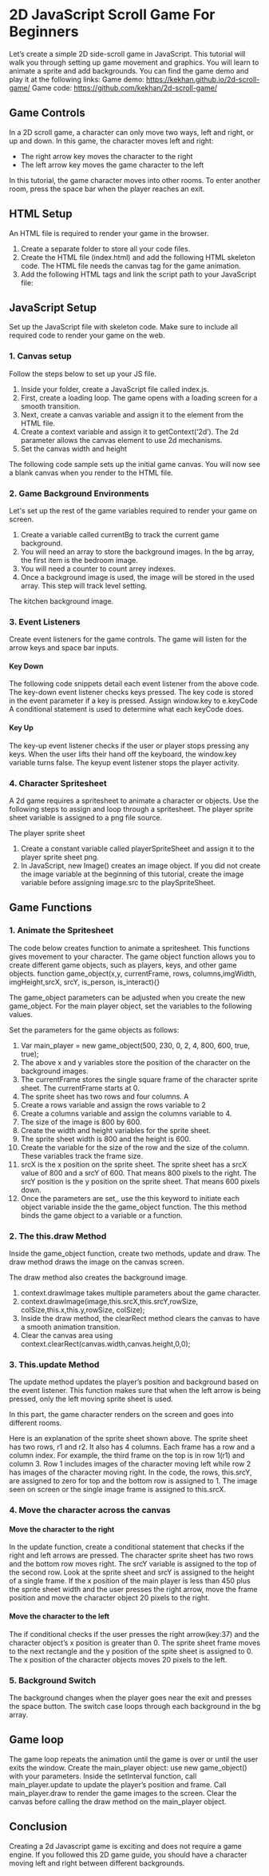 # 2D JavaScript Scroll Game For Beginners

Let’s create a simple 2D side-scroll game in JavaScript.
This tutorial will walk you through setting up game movement and graphics. You will learn to animate a sprite and add backgrounds. 
You can find the game demo and play it at the following links:
Game demo: https://kekhan.github.io/2d-scroll-game/
Game code: https://github.com/kekhan/2d-scroll-game/

## Game Controls

In a 2D scroll game, a character can only move two ways, left and right, or up and down. 
In this game, the character moves left and right:
* The right arrow key moves the character to the right 
* The left arrow key moves the game character to the left

In this tutorial, the game character moves into other rooms. To enter another room, press the space bar when the player reaches an exit.

## HTML Setup

An HTML file is required to render your game in the browser. 


1. Create a separate folder to store all your code files.
2. Create the HTML file (index.html) and add the following HTML skeleton code. The HTML file needs the canvas tag for the game animation.
3. Add the following HTML tags and link the script path to your JavaScript file:

## JavaScript Setup

Set up the JavaScript file with skeleton code. Make sure to include all required code to render your game on the web.

### 1. Canvas setup

Follow the steps below to set up your JS file. 

1. Inside your folder, create a JavaScript file called index.js.
2. First, create a loading loop. The game opens with a loading screen for a smooth transition. 
3. Next, create a canvas variable and assign it to the <canvas> element from the HTML file.
4. Create a context variable and assign it to getContext(‘2d’). The 2d parameter allows the canvas element to use 2d mechanisms.
5. Set the canvas width and height
   
The following code sample sets up the initial game canvas. You will now see a blank canvas when you render to the HTML file.

### 2. Game Background Environments

Let's set up the rest of the game variables required to render your game on screen.

1. Create a variable called currentBg to track the current game background.
2. You will need an array to store the background images. In the bg array, the first item is the bedroom image.
3. You will need a counter to count arrey indexes.
4. Once a background image is used, the image will be stored in the used array. This step will track level setting. 


The kitchen background image. 

### 3. Event Listeners

Create event listeners for the game controls. The game will listen for the arrow keys and space bar inputs.

#### Key Down 

The following code snippets detail each event listener from the above code.
The key-down event listener checks keys pressed. The key code is stored in the event parameter if a key is pressed.
Assign window.key to e.keyCode
A conditional statement is used to determine what each keyCode does.

#### Key Up

The key-up event listener checks if the user or player stops pressing any keys. When the user lifts their hand off the keyboard, the window.key variable turns false. The keyup event listener stops the player activity.

### 4. Character Spritesheet
A 2d game requires a spritesheet to animate a character or objects. Use the following steps to assign and loop through a spritesheet. The player sprite sheet variable is assigned to a png file source.


The player sprite sheet

1. Create a constant variable called playerSpriteSheet and assign it to the player sprite sheet png.
2. In JavaScript, new Image() creates an image object. If you did not create the image variable at the beginning of this tutorial, create the image variable before assigning image.src to the playSpriteSheet.

## Game Functions

### 1. Animate the Spritesheet

The code below creates function to animate a spritesheet. This functions gives movement to your character. The game object function allows you to create different game objects, such as players, keys, and other game objects.
function game_object(x,y, currentFrame, rows, columns,imgWidth, imgHeight,srcX,
  srcY, is_person, is_interact){}

The game_object parameters can be adjusted when you create the new game_object. For the main player object, set the variables to the following values.

Set the parameters for the game objects as follows:

1. Var main_player = new game_object(500, 230, 0, 2, 4, 800, 600, true, true); 
2. The above x and y variables store the position of the character on the background images.
3. The currentFrame stores the single square frame of the character sprite sheet. The currentFrame starts at 0.
4. The sprite sheet has two rows and four columns. A
5. Create a rows variable and assign the rows variable to 2
6. Create a columns variable and assign the columns variable to 4.
7. The size of the image is 800 by 600.
8. Create the width and height variables for the sprite sheet.
9. The sprite sheet width is 800 and the height is 600.
10. Create the variable for the size of the row and the size of the column. These variables track the frame size.
11. srcX is the x position on the sprite sheet. The sprite sheet has a srcX value of 800 and a srcY of 600. That means 800 pixels to the right. The srcY position is the y position on the sprite sheet. That means 600 pixels down.
12. Once the parameters are set,, use the this keyword to initiate each object variable inside the the game_object function. The this method binds the game object to a variable or a function.


### 2. The this.draw Method 

Inside the game_object function, create two methods, update and draw. The draw method draws the image on the canvas screen.

The draw method also creates the background image.

1. context.drawImage takes multiple parameters about the game character.
2. context.drawImage(image,this.srcX,this.srcY,rowSize, colSize,this.x,this.y,rowSize, colSize);
3. Inside the draw method, the clearRect method clears the canvas to have a smooth animation transition.
4. Clear the canvas area using context.clearRect(canvas.width,canvas.height,0,0);
   
### 3. This.update Method

The update method updates the player’s position and background based on the event listener. This function makes sure that when the left arrow is being pressed, only the left moving sprite sheet is used. 
 
In this part, the game character renders on the screen and goes into different rooms.

Here is an explanation of the sprite sheet shown above. The sprite sheet has two rows, r1 and r2. It also has 4 columns. Each frame has a row and a column index. For example, the third frame on the top is in row 1(r1) and column 3. Row 1 includes images of the character moving left while row 2 has images of the character moving right.
In the code, the rows, this.srcY, are assigned to zero for top and the bottom row is assigned to 1. The image seen on screen or  the single image frame is assigned to this.srcX.

### 4. Move the character across the canvas
#### Move the character to the right
In the update function, create a conditional statement that checks if the right and left arrows are pressed. The character sprite sheet has two rows and the bottom row moves right.
The srcY variable is assigned to the top of the second row. Look at the sprite sheet and srcY is assigned to the height of a single frame.
If the x position of the main player is less than 450 plus the sprite sheet width and the user presses the right arrow, move the frame position and move the character object 20 pixels to the right.

#### Move the character to the left

The if conditional checks if the user presses the right arrow(key:37) and the character object’s x position is greater than 0.
The sprite sheet frame moves to the next rectangle and the y position of the spite sheet is assigned to 0.
The x position of the character objects moves 20 pixels to the left.

### 5. Background Switch
The background changes when the player goes near the exit and presses the space button.
The switch case loops through each background in the bg array.
 
## Game loop
The game loop repeats the animation until the game is over or until the user exits the window.
Create the main_player object: use new game_object() with your parameters.
Inside the setInterval function, call main_player.update to update the player’s position and frame. 
Call main_player.draw to render the game images to the screen. 
Clear the canvas before calling the draw method on the main_player object.

## Conclusion
Creating a 2d Javascript game is exciting and does not require a game engine. If you followed this 2D game guide, you should have a character moving left and right between different backgrounds. 
